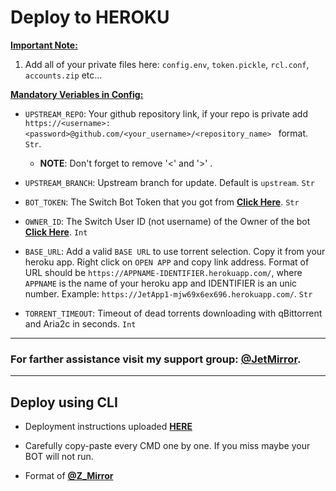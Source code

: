 # Deploy to HEROKU

**<u>Important Note:</u>**
1. Add all of your private files here: `config.env`, `token.pickle`, `rcl.conf`, `accounts.zip` etc...

**<u>Mandatory Veriables in Config:</u>**

- `UPSTREAM_REPO`: Your github repository link, if your repo is private add `https://<username>:<password>@github.com/<your_username>/<repository_name>
` format. `Str`.
  - **NOTE**: Don't forget to remove '<' and '>' . 
- `UPSTREAM_BRANCH`: Upstream branch for update. Default is `upstream`. `Str`

- `BOT_TOKEN`: The Switch Bot Token that you got from [**Click Here**](https://graph.org/BOT-TOKEN-04-11). `Str`
- `OWNER_ID`: The Switch User ID (not username) of the Owner of the bot [**Click Here**](https://graph.org/OWNER-ID-04-11-2). `Int`
- `BASE_URL`: Add a valid `BASE URL` to use torrent selection. Copy it from your heroku app. Right click on `OPEN APP` and copy link address. Format of URL should be `https://APPNAME-IDENTIFIER.herokuapp.com/`, where `APPNAME` is the name of your heroku app and IDENTIFIER is an unic number. Example: `https://JetApp1-mjw69x6ex696.herokuapp.com/`. `Str`
- `TORRENT_TIMEOUT`: Timeout of dead torrents downloading with qBittorrent and Aria2c in seconds. `Int`

---
### For farther assistance visit my support group: [**@JetMirror**](https://telegram.me/JetMirror).
---

## Deploy using CLI

- Deployment instructions uploaded [**HERE**](https://gist.github.com/Hrishi2861/13454290bcd2ee01159579b304286bad)
- Carefully copy-paste every CMD one by one. If you miss maybe your BOT will not run.

- Format of [**@Z_Mirror**](https://t.me/Z_Mirror)
